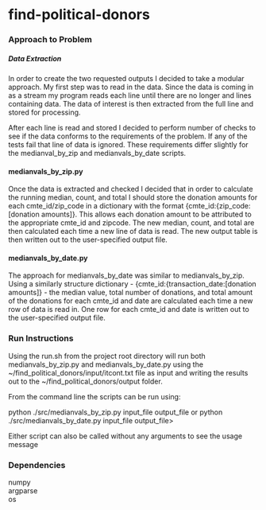 # find-political-donors

### Approach to Problem

##### Data Extraction
In order to create the two requested outputs I decided to take a modular approach. 
My first step was to read in the data. Since the data is coming in as a stream my program
reads each line until there are no longer and lines containing data. The data of interest is then
extracted from the full line and stored for processing.

After each line is read and stored I decided to perform number of checks to see if the data 
conforms to the requirements of the problem. If any of the tests fail that line of data is ignored. 
These requirements differ slightly for the medianval_by_zip and medianvals_by_date scripts.

#### medianvals_by_zip.py

Once the data is extracted and checked I decided that in order to calculate the running median,
count, and total I should store the donation amounts for each cmte_id/zip_code in a dictionary with the format 
{cmte_id:{zip_code:[donation amounts]}. This allows each donation amount to be attributed to the 
appropriate cmte_id and zipcode. The new median, count, and total are then calculated each time a new line of 
data is read. The new output table is then written out to the user-specified output file.

#### medianvals_by_date.py

The approach for medianvals_by_date was similar to medianvals_by_zip. Using a similarly structure dictionary -
{cmte_id:{transaction_date:[donation amounts]} - the median value, total number of donations, and total amount of
the donations for each cmte_id and date are calculated each time a new row of data is read in. One row for each 
cmte_id and date is written out to the user-specified output file.

### Run Instructions

Using the run.sh from the project root directory will run both medianvals_by_zip.py and medianvals_by_date.py
using the ~/find_political_donors/input/itcont.txt file as input and writing the results out to the
~/find_political_donors/output folder.

From the command line the scripts can be run using:

python ./src/medianvals_by_zip.py input_file output_file
or
python ./src/medianvals_by_date.py input_file output_file>
 
Either script can also be called without any arguments to see the usage message

### Dependencies

numpy\
argparse\
os
